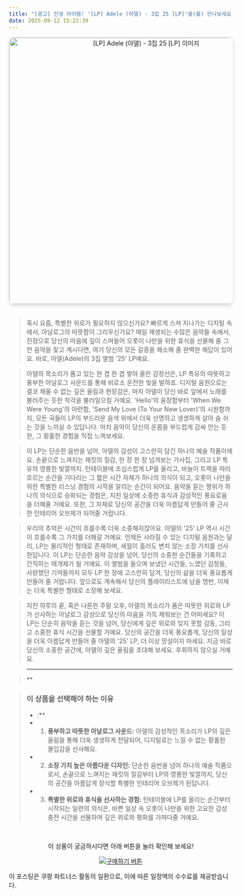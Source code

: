 ```yaml
---
title: "[광고] 인생 아이템! '[LP] Adele (아델) - 3집 25 [LP]'을(를) 만나보세요."
date: 2025-09-12 15:22:39
---
```


<div align="center">
    <a href="https://link.coupang.com/re/AFFSDP?lptag=AF8916626&pageKey=6714200256&itemId=15597134335&vendorItemId=82255096121&traceid=V0-153-6adc762d36668bc4&clickBeacon=4744f240-8fec-11f0-a2be-30679fa4fd39%7E3&requestid=20250913002221861151852159&token=31850C%7CMIXED" target="_blank">
        <img src="https://ads-partners.coupang.com/image1/IzYn9102r37UyUU7I0vZ-Jwq6mR6oSIGlFY4Zh15ZzQXP8lYe3Cnac1rOqQqATR19gft3tX7yxmpwu0Sz13CaKNDUSYQD0GC4u_Mb45BCjsvS2o2vtnS4AIwfwfo3Q46d4NbFPKeZrycbN7345JhSP51uMWPtqWmr5ChIccOGJXO2BeULBC4OsXZDp4HcmQaurrOZGNgB80K9nfdCUAcHiFTJNKX0IRPNgx-JTyR5k-aIv2AXar2O5SQ4HMHJ5f-Xa9k5cuHxTXhH_N57yeKu5sulFFRrgKujuMgmNFW-NNJUT751irwwzNp" alt="[LP] Adele (아델) - 3집 25 [LP] 이미지" width="600" style="max-width: 100%; height: auto; border-radius: 12px; border: 1px solid #e0e0e0; box-shadow: 0 4px 8px rgba(0,0,0,0.1);">
    </a>
</div>
<br>

> 혹시 요즘, 특별한 위로가 필요하지 않으신가요? 빠르게 스쳐 지나가는 디지털 속에서, 아날로그의 따뜻함이 그리우신가요? 매일 재생되는 수많은 음악들 속에서, 진정으로 당신의 마음에 깊이 스며들어 오롯이 나만을 위한 휴식을 선물해 줄 그런 음악을 찾고 계시다면, 여기 당신의 모든 갈증을 해소해 줄 완벽한 해답이 있어요. 바로, 아델(Adele)의 3집 앨범 '25' LP예요.

> 아델의 목소리가 품고 있는 한 겹 한 겹 쌓아 올린 감정선은, LP 특유의 따뜻하고 풍부한 아날로그 사운드를 통해 비로소 온전한 빛을 발하죠. 디지털 음원으로는 결코 채울 수 없는 깊은 울림과 현장감은, 마치 아델이 당신 바로 앞에서 노래를 불러주는 듯한 착각을 불러일으킬 거예요. 'Hello'의 웅장함부터 'When We Were Young'의 아련함, 'Send My Love (To Your New Lover)'의 시원함까지, 모든 곡들이 LP의 부드러운 음색 위에서 더욱 선명하고 생생하게 살아 숨 쉬는 것을 느끼실 수 있답니다. 마치 음악이 당신의 온몸을 부드럽게 감싸 안는 듯한, 그 황홀한 경험을 직접 느껴보세요.

> 이 LP는 단순한 음반을 넘어, 아델의 감성이 고스란히 담긴 하나의 예술 작품이에요. 손끝으로 느껴지는 재킷의 질감, 한 장 한 장 넘겨보는 가사집, 그리고 LP 특유의 영롱한 빛깔까지. 턴테이블에 조심스럽게 LP를 올리고, 바늘이 트랙을 따라 흐르는 순간을 기다리는 그 짧은 시간 자체가 하나의 의식이 되고, 오롯이 나만을 위한 특별한 리스닝 경험의 시작을 알리는 순간이 되어요. 음악을 듣는 행위가 하나의 의식으로 승화되는 경험은, 지친 일상에 소중한 휴식과 감성적인 풍요로움을 더해줄 거예요. 또한, 그 자체로 당신의 공간을 더욱 아름답게 만들어 줄 근사한 인테리어 오브제가 되어줄 거랍니다.

> 우리의 추억은 시간이 흐를수록 더욱 소중해지잖아요. 아델의 '25' LP 역시 시간이 흐를수록 그 가치를 더해갈 거예요. 언제든 사라질 수 있는 디지털 음원과는 달리, LP는 물리적인 형태로 존재하며, 세월이 흘러도 변치 않는 소장 가치를 선사한답니다. 이 LP는 단순한 음악 감상을 넘어, 당신의 소중한 순간들을 기록하고 간직하는 매개체가 될 거예요. 이 앨범을 들으며 보냈던 시간들, 느꼈던 감정들, 사랑했던 기억들까지 모두 LP 한 장에 고스란히 담겨, 당신의 삶을 더욱 풍요롭게 만들어 줄 거랍니다. 앞으로도 계속해서 당신의 플레이리스트에 남을 명반, 이제는 더욱 특별한 형태로 소장해 보세요.

> 지친 하루의 끝, 혹은 나른한 주말 오후, 아델의 목소리가 품은 따뜻한 위로와 LP가 선사하는 아날로그 감성으로 당신의 마음을 가득 채워보는 건 어떠세요? 이 LP는 단순히 음악을 듣는 것을 넘어, 당신에게 깊은 위로와 잊지 못할 감동, 그리고 소중한 휴식 시간을 선물할 거예요. 당신의 공간을 더욱 풍요롭게, 당신의 일상을 더욱 아름답게 만들어 줄 아델의 '25' LP, 더 이상 망설이지 마세요. 지금 바로 당신의 소중한 공간에, 아델의 깊은 울림을 초대해 보세요. 후회하지 않으실 거예요.

> ---

> **


> ### 이 상품을 선택해야 하는 이유
> - :**
> - 1.  **풍부하고 따뜻한 아날로그 사운드:** 아델의 감성적인 목소리가 LP의 깊은 울림을 통해 더욱 생생하게 전달되어, 디지털로는 느낄 수 없는 황홀한 몰입감을 선사해요.
> - 2.  **소장 가치 높은 아름다운 디자인:** 단순한 음반을 넘어 하나의 예술 작품으로서, 손끝으로 느껴지는 재킷의 질감부터 LP의 영롱한 빛깔까지, 당신의 공간을 아름답게 장식할 특별한 인테리어 오브제가 된답니다.
> - 3.  **특별한 위로와 휴식을 선사하는 경험:** 턴테이블에 LP를 올리는 순간부터 시작되는 일련의 의식은, 바쁜 일상 속 오롯이 나만을 위한 고요한 감성 충전 시간을 선물하며 깊은 위로와 평화를 가져다줄 거예요.


<br>

<div align="center">
  <p>이 상품이 궁금하시다면 아래 버튼을 눌러 확인해 보세요!</p>
  <a href="https://link.coupang.com/re/AFFSDP?lptag=AF8916626&pageKey=6714200256&itemId=15597134335&vendorItemId=82255096121&traceid=V0-153-6adc762d36668bc4&clickBeacon=4744f240-8fec-11f0-a2be-30679fa4fd39%7E3&requestid=20250913002221861151852159&token=31850C%7CMIXED" target="_blank">
    <img src="https://img.shields.io/badge/지금 바로 구매하기-FF5722?style=for-the-badge&logo=coupa&logoColor=white" alt="구매하기 버튼">
  </a>
</div>

이 포스팅은 쿠팡 파트너스 활동의 일환으로, 이에 따른 일정액의 수수료를 제공받습니다.
